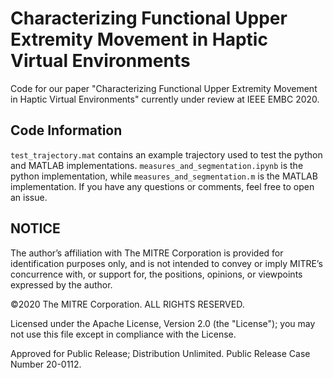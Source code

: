# Characterizing Functional Upper Extremity Movement in Haptic Virtual Environments
Code for our paper "Characterizing Functional Upper Extremity Movement in Haptic Virtual Environments" currently under review at IEEE EMBC 2020.

## Code Information
`test_trajectory.mat` contains an example trajectory used to test the python and MATLAB implementations. `measures_and_segmentation.ipynb` is the python implementation, while `measures_and_segmentation.m` is the MATLAB implementation. If you have any questions or comments, feel free to open an issue.

## NOTICE
The author’s affiliation with The MITRE Corporation is provided for identification purposes only, and is not intended
to convey or imply MITRE’s concurrence with, or support for, the
positions, opinions, or viewpoints expressed by the author. 

©2020 The MITRE Corporation. ALL RIGHTS RESERVED. 

Licensed under the Apache License, Version 2.0 (the "License"); you may not use this file except in compliance with the License.

Approved for Public Release; Distribution Unlimited. Public Release Case Number 20-0112.
